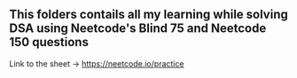 
## This folders contails all my learning while solving DSA using Neetcode's Blind 75 and Neetcode 150 questions 

Link to the sheet -> https://neetcode.io/practice
